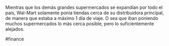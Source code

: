 Mientras que los demás grandes supermercados se  expandían por todo el país, Wal-Mart solamente ponía tiendas cerca de su distribuidora principal, de manera que estaba a máximo 1 día de viaje.  O sea que iban poniendo muchos supermercados lo más cerca posible, pero lo suficientemente alejados. 

#finance